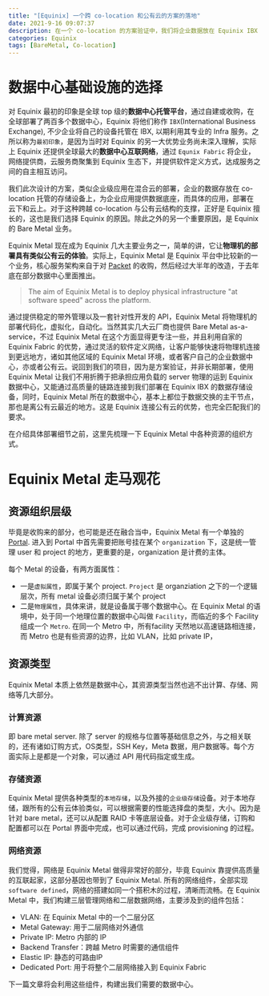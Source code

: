 ```yaml
---
title: "[Equinix] 一个跨 co-location 和公有云的方案的落地"
date: 2021-9-16 09:07:37
description: 在一个 co-location 的方案验证中，我们将企业数据放在 Equinix IBX 数据中心，而消费数据的应用，我们选择放在了更加灵活的 Equinix Metal 和公有云上。 整个方案涉及到 Equinix Metal 通过 Equinix Fabric 与 Equinix co-location 数据中心的交互，以及与公有云的交互。这里准备通过四篇文章，概括 Equinix 的 bare metal 以及相关服务的体验，并以此窥探 Equinix 在数据中心和云方向的定位。  
categories: Equinix
tags: [BareMetal, Co-location]
---
```


# 数据中心基础设施的选择

对 Equinix 最初的印象是全球 top 级的**数据中心托管平台**，通过自建或收购，在全球部署了两百多个数据中心，Equinix 将他们称作 `IBX`(International Business Exchange), 不少企业将自己的设备托管在 IBX, 以期利用其专业的 Infra 服务。之所以称为`最初印象`，是因为当时对 Equinix 的另一大优势业务尚未深入理解，实际上 Equinix 还提供全球最大的**数据中心互联网络**，通过 `Equnix Fabric` 将企业，网络提供商，云服务商聚集到 Equinix 生态下，并提供软件定义方式，达成服务之间的自主相互访问。

我们此次设计的方案，类似企业级应用在混合云的部署，企业的数据存放在 co-location 托管的存储设备上，为企业应用提供数据底座，而具体的应用，部署在云下和云上。对于这种跨越 co-location 与公有云结构的支撑，正好是 Equinix 擅长的，这也是我们选择 Equinix 的原因。除此之外的另一个重要原因，是 Equinix 的 Bare Metal 业务。

Equinix Metal 现在成为 Equinix 几大主要业务之一，简单的讲，它让**物理机的部署具有类似公有云的体验**。实际上，Equinix Metal 是 Equinix 平台中比较新的一个业务，核心服务架构来自于对 [Packet](https://www.zdnet.com/article/equinix-to-buy-bare-metal-cloud-provider-packet/) 的收购，然后经过大半年的改造，于去年底在部分数据中心里面推出。

> The aim of Equinix Metal is to deploy physical infrastructure "at software speed" across the platform.

通过提供稳定的带外管理以及一套针对性开发的 API，Equinix Metal 将物理机的部署代码化，虚拟化，自动化。当然其实几大云厂商也提供 Bare Metal as-a-service，不过 Equinix Metal 在这个方面显得更专注一些，并且利用自家的 Equinix Fabric 的优势，通过灵活的软件定义网络，让客户能够快速将物理机连接到更远地方，诸如其他区域的 Equinix Metal 环境，或者客户自己的企业数据中心，亦或者公有云。说回到我们的项目，因为是方案验证，并非长期部署，使用 Equinix Metal 让我们不用折腾于把承担应用负载的 server 物理的运到 Equinix 数据中心，又能通过高质量的链路连接到我们部署在 Equinix IBX 的数据存储设备，同时，Equinix Metal 所在的数据中心，基本上都位于数据交换的主干节点，那也是离公有云最近的地方。这是 Equinix 连接公有云的优势，也完全匹配我们的要求。

在介绍具体部署细节之前，这里先梳理一下 Equinix Metal 中各种资源的组织方式。

# Equinix Metal 走马观花

## 资源组织层级
毕竟是收购来的部分，也可能是还在融合当中，Equinix Metal 有一个单独的 [Portal](https://metal.equinix.com/). 进入到 Portal 中首先需要把账号挂在某个 `organization` 下，这是统一管理 user 和 project 的地方，更重要的是，organization 是计费的主体。

每个 Metal 的设备，有两方面属性：
- 一是`虚拟属性`，即属于某个 project. `Project` 是 organziation 之下的一个逻辑层次，所有 metal 设备必须归属于某个 project
- 二是`物理属性`，具体来讲，就是设备属于哪个数据中心。在 Equinix Metal 的语境中，处于同一个地理位置的数据中心叫做 `Facility`，而临近的多个 Facility 组成一个 `Metro`. 在同一个 Metro 中，所有facility 天然地以高速链路相连接，而 Metro 也是有些资源的边界，比如 VLAN，比如 private IP，

## 资源类型
Equinix Metal 本质上依然是数据中心，其资源类型当然也逃不出计算、存储、网络等几大部分。

### 计算资源
即 bare metal server. 除了 server 的规格与位置等基础信息之外，与之相关联的，还有诸如订购方式，OS类型，SSH Key，Meta 数据，用户数据等。每个方面实际上是都是一个对象，可以通过 API 用代码指定或生成。

### 存储资源
Equinix Metal 提供各种类型的`本地存储`，以及外接的`企业级存储`设备。对于本地存储，跟所有的公有云体验类似，可以根据需要的性能选择盘的类型，大小。因为是针对 bare metal，还可以从配置 RAID 卡等底层设备。对于企业级存储，订购和配置都可以在 Portal 界面中完成，也可以通过代码，完成 provisioning 的过程。

### 网络资源
我们觉得，网络是 Equinix Metal 做得非常好的部分，毕竟 Equinix 靠提供高质量的互联起家，这部分基因也带到了 Equinix Metal. 所有的网络组件，全部实现 `software defined`，网络的搭建如同一个搭积木的过程，清晰而流畅。在 Equinix Metal 中，我们构建三层管理网络和二层数据网络，主要涉及到的组件包括：

- VLAN: 在 Equinix Metal 中的一个二层分区
- Metal Gateway: 用于二层网络对外通信
- Private IP: Metro 内部的 IP
- Backend Transfer：跨越 Metro 时需要的通信组件
- Elastic IP: 静态的可路由IP
- Dedicated Port: 用于将整个二层网络接入到 Equinix Fabric


下一篇文章将会利用这些组件，构建出我们需要的数据中心。
